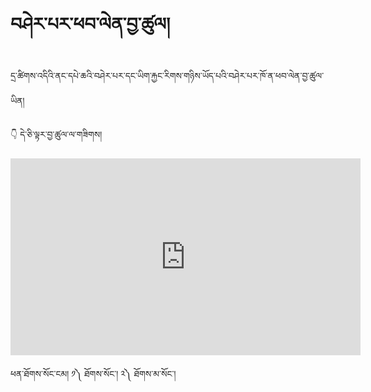 #  བཤེར་པར་ཕབ་ལེན་བྱ་ཚུལ།

དྲ་ཚིགས་འདིའི་ནང་དཔེ་ཆའི་བཤེར་པར་དང་ཡིག་རྐྱང་རིགས་གཉིས་ཡོད་པའི་བཤེར་པར་ཁོ་ན་ཕབ་ལེན་བྱ་ཚུལ་ཡིན།


👇 དེ་ཅི་ལྟར་བྱ་ཚུལ་ལ་གཟིགས།

<p align="center">
<iframe width="560" height="315" src="https://www.youtube.com/embed/cbChk5TJ-Tg" title="YouTube video player" frameborder="0" allow="accelerometer; autoplay; clipboard-write; encrypted-media; gyroscope; picture-in-picture" allowfullscreen></iframe>
</p>

ཕན་ཐོགས་སོང་ངམ། ༡༽ ཐོགས་སོང་། ༢༽ ཐོགས་མ་སོང་།